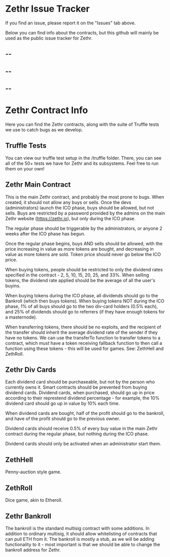 Zethr Issue Tracker
================

If you find an issue, please report it on the "Issues" tab above.

Below you can find info about the contracts, but this github will mainly be used as the public issue tracker for Zethr.

--
--
--
--
--
--

# Zethr Contract Info

Here you can find the Zethr contracts, along with the suite of Truffle tests we use to catch bugs as we develop.

## Truffle Tests

You can view our truffle test setup in the /truffle folder. There, you can see all of the 50+ tests we have for Zethr and its subsystems. Feel free to run them on your own!

## Zethr Main Contract

This is the main Zethr contract, and probably the most prone to bugs. When created, it should not allow any buys or sells. Once the devs (administrators) launch the ICO phase, buys should be allowed, but not sells. Buys are restricted by a password provided by the admins on the main Zethr website (https://zethr.io), but only during the ICO phase.

The regular phase should be triggerable by the administrators, or anyone 2 weeks after the ICO phase has begun.

Once the regular phase begins, buys AND sells should be allowed, with the price increasing in value as more tokens are bought, and decreasing in value as more tokens are sold. Token price should never go below the ICO price.

When buying tokens, people should be restricted to only the dividend rates specified in the contract - 2, 5, 10, 15, 20, 25, and 33%. When selling tokens, the dividend rate applied should be the average of all the user's buyins.

When buying tokens during the ICO phase, all dividends should go to the Bankroll (which then buys tokens). When buying tokens NOT during the ICO phase, 1% of all buys should go to the two div-card holders (0.5% each), and 25% of dividends should go to referrers (if they have enough tokens for a masternode).

When transferring tokens, there should be no exploits, and the recipient of the transfer should inherit the average dividend rate of the sender if they have no tokens. We can use the transferTo function to transfer tokens to a contract, which *must* have a token receiving fallback function to then call a function using these tokens - this will be used for games. See: ZethHell and ZethRoll.

## Zethr Div Cards

Each dividend card should be purchaseable, but not by the person who currently owns it. Smart contracts should be prevented from buying dividend cards. Dividend cards, when purchased, should go up in price according to their represtend dividend percentage - for example, the 10% dividend card should go up in value by 10% each time.

When dividend cards are bought, half of the profit should go to the bankroll, and have of the profit should go to the previous owner.

Dividend cards should receive 0.5% of every buy value in the main Zethr contract during the regular phase, but nothing during the ICO phase.

Dividend cards should only be activated when an administrator start them.

## ZethHell

Penny-auction style game.

## ZethRoll

Dice game, akin to Etheroll.

## Zethr Bankroll

The bankroll is the standard multisig contract with some additions. In addition to ordinary multisig, it should allow whitelisting of contracts that can pull ETH from it. The bankroll is mostly a stub, as we will be adding functionality to it - most important is that we should be able to change the bankroll address for Zethr.

